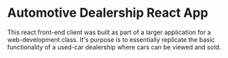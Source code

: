 # Automotive Dealership React App

This react front-end client was built as part of a larger application for a web-development class. It's purpose is to essentially replicate the basic functionality of a used-car
dealership where cars can be viewed and sold.
